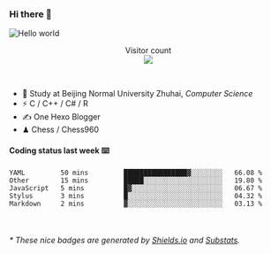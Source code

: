### Hi there 👋


<img src="https://raw.githubusercontent.com/sagar-viradiya/sagar-viradiya/master/resources/banner.png" alt="Hello world">
<p align="center"> 
  Visitor count<br/>
  <img src="https://profile-counter.glitch.me/youszoe/count.svg" />
</p>

<br/>


- 🍻  Study at Beijing Normal University Zhuhai, _Computer Science_
- ⚡  C / C++ / C# / R
- ✍️  One Hexo Blogger
- ♟  Chess / Chess960 


#### Coding status last week ⌨️

<!--START_SECTION:waka-->
```text
YAML         50 mins         ████████████████▓░░░░░░░░   66.08 % 
Other        15 mins         █████░░░░░░░░░░░░░░░░░░░░   19.80 % 
JavaScript   5 mins          █▓░░░░░░░░░░░░░░░░░░░░░░░   06.67 % 
Stylus       3 mins          █░░░░░░░░░░░░░░░░░░░░░░░░   04.32 % 
Markdown     2 mins          ▓░░░░░░░░░░░░░░░░░░░░░░░░   03.13 % 
```
<!--END_SECTION:waka-->

<br/>
<center><img src="http://ghchart.rshah.org/409ba5/yousazoe" alt="" /></center>


<h6>* These nice badges are generated by <a href="https://shields.io/">Shields.io</a> and <a href="https://github.com/spencerwooo/Substats">Substats</a>.</h6>
